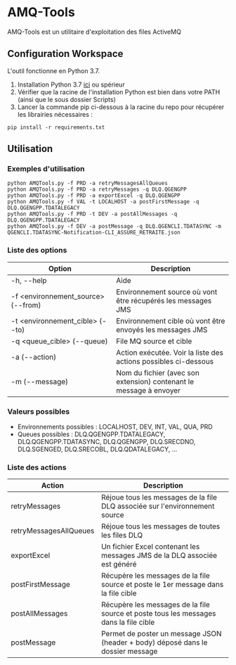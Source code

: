 # AMQ-Tools

AMQ-Tools est un utilitaire d'exploitation des files ActiveMQ

## Configuration Workspace

L'outil fonctionne en Python 3.7.

1. Installation Python 3.7 [ici](https://www.python.org/downloads/release/python-374/) ou spérieur 
2. Vérifier que la racine de l'installation Python est bien dans votre PATH (ainsi que le sous dossier Scripts)
2. Lancer la commande pip ci-dessous à la racine du repo pour récupérer les librairies nécessaires :


```
pip install -r requirements.txt
```

## Utilisation

### Exemples d'utilisation

```
python AMQTools.py -f PRD -a retryMessagesAllQueues
python AMQTools.py -f PRD -a retryMessages -q DLQ.QGENGPP
python AMQTools.py -f PRD -a exportExcel -q DLQ.QGENGPP
python AMQTools.py -f VAL -t LOCALHOST -a postFirstMessage -q DLQ.QGENGPP.TDATALEGACY
python AMQTools.py -f PRD -t DEV -a postAllMessages -q DLQ.QGENGPP.TDATALEGACY
python AMQTools.py -f DEV -a postMessage -q DLQ.QGENCLI.TDATASYNC -m QGENCLI.TDATASYNC-Notification-CLI_ASSURE_RETRAITE.json
```


### Liste des options

| Option                              | Description                                                         |
|-------------------------------------|---------------------------------------------------------------------|
| -h, --help                          | Aide                                                                |
| -f <environnement_source> (--from)  | Environnement source où vont être récupérés les messages JMS        |
| -t <environnement_cible> (--to)     | Environnement cible où vont être envoyés les messages JMS           |
| -q <queue_cible> (--queue)          | File MQ source et cible                                             |
| -a <action> (--action)              | Action exécutée. Voir la liste des actions possibles ci-dessous     |
| -m <message> (--message)            | Nom du fichier (avec son extension) contenant le message à envoyer  |

### Valeurs possibles

- Environnements possibles : LOCALHOST, DEV, INT, VAL, QUA, PRD
- Queues possibles : DLQ.QGENGPP.TDATALEGACY, DLQ.QGENGPP.TDATASYNC, DLQ.QGENGPP, DLQ.SRECDNO, DLQ.SGENGED, DLQ.SRECOBL, DLQ.QDATALEGACY, ...

### Liste des actions

| Action                 | Description                                                                           |
|------------------------|---------------------------------------------------------------------------------------|
| retryMessages          | Réjoue tous les messages de la file DLQ associée sur l'environnement source           |
| retryMessagesAllQueues | Réjoue tous les messages de toutes les files DLQ                                      |
| exportExcel            | Un fichier Excel contenant les messages JMS de la DLQ associée est généré             |
| postFirstMessage       | Récupère les messages de la file source et poste le 1er message dans la file cible    |
| postAllMessages        | Récupère les messages de la file source et poste tous les messages dans la file cible |
| postMessage            | Permet de poster un message JSON (header + body) déposé dans le dossier message       |
